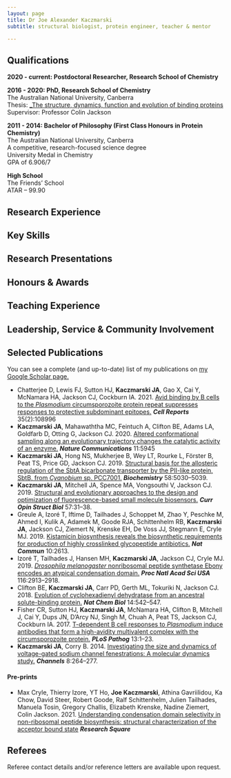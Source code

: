```yaml
---
layout: page
title: Dr Joe Alexander Kaczmarski
subtitle: structural biologist, protein engineer, teacher & mentor

---
```


## Qualifications

**2020 - current: Postdoctoral Researcher, Research School of Chemistry**  


**2016 - 2020: PhD, Research School of Chemistry**  
The Australian National University, Canberra  
Thesis: [_The structure, dynamics, function and evolution of binding proteins](https://openresearch-repository.anu.edu.au/handle/1885/207339)  
Supervisor: Professor Colin Jackson  

**2011 - 2014: Bachelor of Philosophy (First Class Honours in Protein Chemistry)**  
The Australian National University, Canberra  
A competitive, research-focused science degree  
University Medal in Chemistry  
GPA of 6.906/7  
  
**High School**  
The Friends’ School  
ATAR – 99.90  							
  
## Research Experience
  
## Key Skills
  
## Research Presentations
  
## Honours & Awards
  
## Teaching Experience
  
## Leadership, Service & Community Involvement
  
## Selected Publications

You can see a complete (and up-to-date) list of my publications on [my Google Scholar page.](https://scholar.google.com.au/citations?user=CJ6W4UsAAAAJ&hl=en)  

- Chatterjee D, Lewis FJ, Sutton HJ, **Kaczmarski JA**, Gao X, Cai Y, McNamara HA, Jackson CJ, Cockburn IA. 2021. [Avid binding by B cells to the _Plasmodium_ circumsporozoite protein repeat suppresses responses to protective subdominant epitopes.](https://doi.org/10.1016/j.celrep.2021.108996) **_Cell Reports_** 35(2):108996
- **Kaczmarski JA**, Mahawaththa MC, Feintuch A, Clifton BE, Adams LA, Goldfarb D, Otting G, Jackson CJ. 2020. [Altered conformational sampling along an evolutionary trajectory changes the catalytic activity of an enzyme.](https://doi.org/10.1038/s41467-020-19695-9) **_Nature Communications_** 11:5945
- **Kaczmarski JA**, Hong NS, Mukherjee B, Wey LT, Rourke L, Förster B, Peat TS, Price GD, Jackson CJ. 2019. [Structural basis for the allosteric regulation of the SbtA bicarbonate transporter by the PII-like protein, SbtB, from _Cyanobium_ sp. PCC7001.](https://pubs.acs.org/doi/abs/10.1021/acs.biochem.9b00880) **_Biochemistry_** 58:5030–5039. 
- **Kaczmarski JA**, Mitchell JA, Spence MA, Vongsouthi V, Jackson CJ. 2019. [Structural and evolutionary approaches to the design and optimization of fluorescence-based small molecule biosensors.](https://www.sciencedirect.com/science/article/pii/S0959440X1830126X) **_Curr Opin Struct Biol_** 57:31–38. 
- Greule A, Izoré T, Iftime D, Tailhades J, Schoppet M, Zhao Y, Peschke M, Ahmed I, Kulik A, Adamek M, Goode RJA, Schittenhelm RB, **Kaczmarski JA**, Jackson CJ, Ziemert N, Krenske EH, De Voss JJ, Stegmann E, Cryle MJ. 2019. [Kistamicin biosynthesis reveals the biosynthetic requirements for production of highly crosslinked glycopeptide antibiotics.](https://www.nature.com/articles/s41467-019-10384-w) **_Nat Commun_** 10:2613. 
- Izoré T, Tailhades J, Hansen MH, **Kaczmarski JA**, Jackson CJ, Cryle MJ. 2019. [_Drosophila melanogaster_ nonribosomal peptide synthetase Ebony encodes an atypical condensation domain.](https://www.pnas.org/content/116/8/2913.short) **_Proc Natl Acad Sci USA_** 116:2913–2918. 
- Clifton BE, **Kaczmarski JA**, Carr PD, Gerth ML, Tokuriki N, Jackson CJ. 2018. [Evolution of cyclohexadienyl dehydratase from an ancestral solute-binding protein.](https://www.nature.com/articles/s41589-018-0043-2) **_Nat Chem Biol_** 14:542–547. 
- Fisher CR, Sutton HJ, **Kaczmarski JA**, McNamara HA, Clifton B, Mitchell J, Cai Y, Dups JN, D’Arcy NJ, Singh M, Chuah A, Peat TS, Jackson CJ, Cockburn IA. 2017. [T-dependent B cell responses to _Plasmodium_ induce antibodies that form a high-avidity multivalent complex with the circumsporozoite protein.](https://journals.plos.org/plospathogens/article?id=10.1371/journal.ppat.1006469) **_PLoS Pathog_** 13:1–23.
- **Kaczmarski JA**, Corry B. 2014. [Investigating the size and dynamics of voltage-gated sodium channel fenestrations: A molecular dynamics study.](https://www.tandfonline.com/doi/full/10.4161/chan.28136) **_Channels_** 8:264–277. 

#### Pre-prints
- Max Cryle, Thierry Izore, YT Ho, **Joe Kaczmarski**, Athina Gavriilidou, Ka Chow, David Steer, Robert Goode, Ralf Schittenhelm, Julien Tailhades, Manuela Tosin, Gregory Challis, Elizabeth Krenske, Nadine Ziemert, Colin Jackson. 2021. [Understanding condensation domain selectivity in non-ribosomal peptide biosynthesis: structural characterization of the acceptor bound state](10.21203/rs.3.rs-125509/v1) **_Research Square_** 

## Referees
Referee contact details and/or reference letters are available upon request. 

